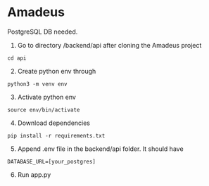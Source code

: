 # Amadeus
PostgreSQL DB needed. 

1. Go to directory /backend/api after cloning the Amadeus project
```
cd api
 ```
 
2. Create python env through
```
python3 -m venv env
```

3. Activate python env
```
source env/bin/activate
```

4. Download dependencies
```
pip install -r requirements.txt
```

5. Append .env file in the backend/api folder. It should have 
```
DATABASE_URL=[your_postgres]
```

6. Run app.py
